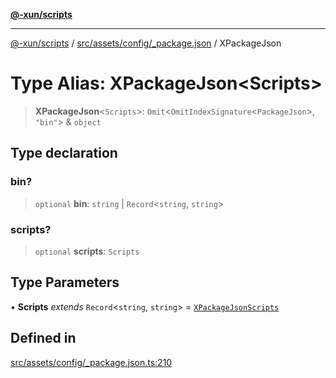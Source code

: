 [**@-xun/scripts**](../../../../../README.md)

***

[@-xun/scripts](../../../../../README.md) / [src/assets/config/\_package.json](../README.md) / XPackageJson

# Type Alias: XPackageJson\<Scripts\>

> **XPackageJson**\<`Scripts`\>: `Omit`\<`OmitIndexSignature`\<`PackageJson`\>, `"bin"`\> & `object`

## Type declaration

### bin?

> `optional` **bin**: `string` \| `Record`\<`string`, `string`\>

### scripts?

> `optional` **scripts**: `Scripts`

## Type Parameters

• **Scripts** *extends* `Record`\<`string`, `string`\> = [`XPackageJsonScripts`](XPackageJsonScripts.md)

## Defined in

[src/assets/config/\_package.json.ts:210](https://github.com/Xunnamius/xscripts/blob/395ccb9751d5eb5067af3fe099bacae7d9b7a116/src/assets/config/_package.json.ts#L210)
